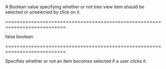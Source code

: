 <!--**
/*-------------------------------------------
    Auto-generated file. Do not modify.
-------------------------------------------

**-->
<!--d-->A Boolean value specifying whether or not tree view item should be selected or unselected by click on it.<!--/d-->
===========================================================================
<!--default-->false<!--/default-->
<!--type-->boolean<!--/type-->
===========================================================================

<!--shortDescription-->
Specifies whether or not an item becomes selected if a user clicks it.
<!--/shortDescription-->

<!--fullDescription-->

<!--/fullDescription-->